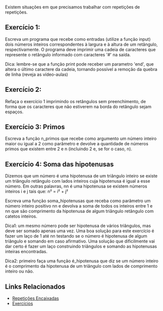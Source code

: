 Existem situações em que precisamos trabalhar com repetições de repetições.

## Exercício 1:
Escreva um programa que recebe como entradas (utilize a função input) dois números inteiros correspondentes à largura e à altura de um retângulo, respectivamente. O programa deve imprimir uma cadeia de caracteres que represente o retângulo informado com caracteres '#' na saída.

Dica: lembre-se que a função print pode receber um parametro 'end', que altera o último caractere da cadeia, tornando possível a remoção da quebra de linha (reveja as vídeo-aulas)

## Exercício 2:
Refaça o exercício 1 imprimindo os retângulos sem preenchimento, de forma que os caracteres que não estiverem na borda do retângulo sejam espaços.

## Exercício 3: Primos
Escreva a função n_primos que recebe como argumento um número inteiro maior ou igual a 2 como parâmetro e devolve a quantidade de números primos que existem entre 2 e n (incluindo 2 e, se for o caso, n).

## Exercício 4: Soma das hipotenusas
Dizemos que um número é uma hipotenusa de um triângulo inteiro se existe um triângulo retângulo com lados inteiros cuja hipotenusa é igual a esse número. Em outras palavras, nn é uma hipotenusa se existem números inteiros i e j tais que: n² = i² + j²

Escreva uma função soma_hipotenusas que receba como parâmetro um número inteiro positivo nn e devolva a soma de todos os inteiros entre 1 e nn que são comprimento da hipotenusa de algum triângulo retângulo com catetos inteiros.

Dica1: um mesmo número pode ser hipotenusa de vários triângulos, mas deve ser somado apenas uma vez. Uma boa solução para este exercício é fazer um laço de 1 até nn testando se o número é hipotenusa de algum triângulo e somando em caso afirmativo. Uma solução que dificilmente vai dar certo é fazer um laço construindo triângulos e somando as hipotenusas inteiras encontradas.

Dica2: primeiro faça uma função é_hipotenusa que diz se um número inteiro é o comprimento da hipotenusa de um triângulo com lados de comprimento inteiro ou não.

## Links Relacionados
- [Repetições Encaixadas](https://panda.ime.usp.br/aulasPython/static/aulasPython/aula07.html)
- [Exercícios](https://panda.ime.usp.br/aulasPython/static/aulasPython/aula08.html)
